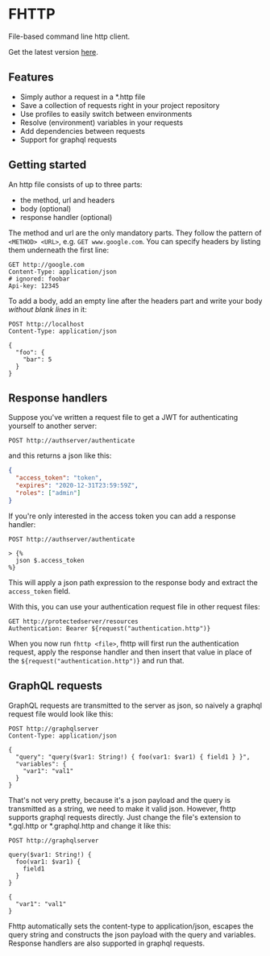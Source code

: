 # FHTTP

File-based command line http client.

Get the latest version [here](https://github.com/Leopard2A5/fhttp/releases).

## Features
* Simply author a request in a *.http file
* Save a collection of requests right in your project repository
* Use profiles to easily switch between environments
* Resolve (environment) variables in your requests
* Add dependencies between requests
* Support for graphql requests

## Getting started

An http file consists of up to three parts:
* the method, url and headers
* body (optional)
* response handler (optional)

The method and url are the only mandatory parts. They follow the pattern of `<METHOD> <URL>`, e.g.  `GET www.google.com`.
You can specify headers by listing them underneath the first line:

```http request
GET http://google.com
Content-Type: application/json
# ignored: foobar
Api-key: 12345
```

To add a body, add an empty line after the headers part and write your body *without blank lines* in it:

```http request
POST http://localhost
Content-Type: application/json

{
  "foo": {
    "bar": 5
  }
}
```

## Response handlers

Suppose you've written a request file to get a JWT for authenticating yourself to another server:
```http request
POST http://authserver/authenticate
```

and this returns a json like this:
```json
{
  "access_token": "token",
  "expires": "2020-12-31T23:59:59Z",
  "roles": ["admin"]
}
```

If you're only interested in the access token you can add a response handler:
```
POST http://authserver/authenticate

> {%
  json $.access_token
%}
```

This will apply a json path expression to the response body and extract the `access_token` field.

With this, you can use your authentication request file in other request files:

```http request
GET http://protectedserver/resources
Authentication: Bearer ${request("authentication.http")}
```

When you now run `fhttp <file>`, fhttp will first run the authentication request, apply the response handler and then insert that value in place of the `${request("authentication.http")}` and run that.

## GraphQL requests

GraphQL requests are transmitted to the server as json, so naively a graphql request file would look like this:
```http request
POST http://graphqlserver
Content-Type: application/json

{
  "query": "query($var1: String!) { foo(var1: $var1) { field1 } }",
  "variables": {
    "var1": "val1"
  }
}
```

That's not very pretty, because it's a json payload and the query is transmitted as a string, we need to make it valid json. However, fhttp supports graphql requests directly. Just change the file's extension to *.gql.http or *.graphql.http and change it like this:
```
POST http://graphqlserver

query($var1: String!) {
  foo(var1: $var1) {
    field1
  }
}

{
  "var1": "val1"
}
``` 

Fhttp automatically sets the content-type to application/json, escapes the query string and constructs the json payload with the query and variables. Response handlers are also supported in graphql requests.
